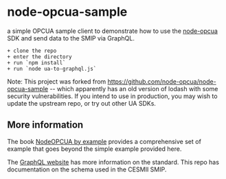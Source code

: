 # node-opcua-sample

a simple OPCUA sample client to demonstrate how to use the [node-opcua](https://github.com/node-opcua/node-opcua) SDK and send data to the SMIP via GraphQL.

    + clone the repo
    + enter the directory
    + run `npm install`
    + run `node ua-to-graphql.js`

Note: This project was forked from https://github.com/node-opcua/node-opcua-sample -- which apparently has an old version of lodash with some security vulnerabilities. If you intend to use in production, you may wish to update the upstream repo, or try out other UA SDKs.

## More information 

The book [NodeOPCUA by example](https://leanpub.com/node-opcuabyexample) provides a comprehensive set of example that goes beyond the simple example provided here.

The [GraphQL website](https://graphql.org/) has more information on the standard. This repo has documentation on the schema used in the CESMII SMIP.
